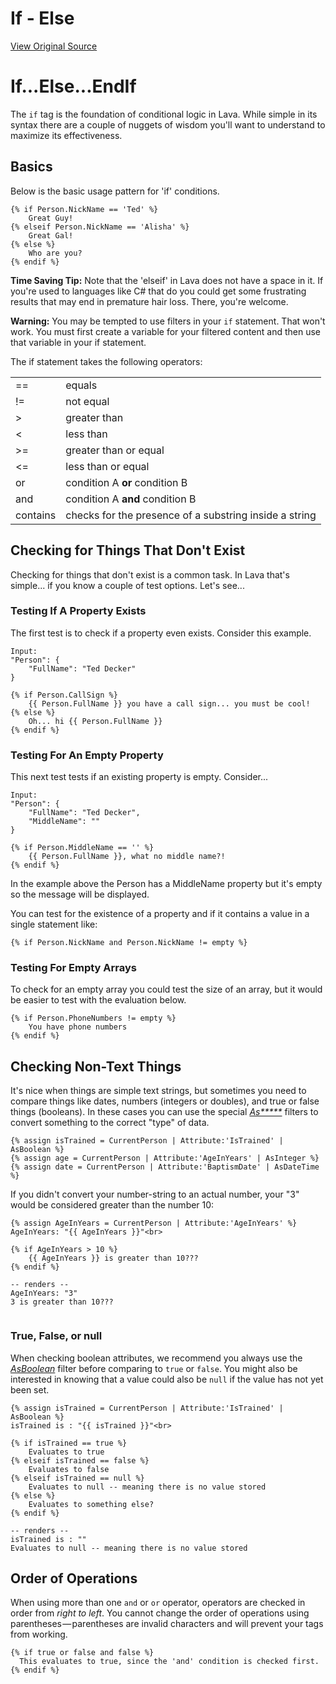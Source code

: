 # If - Else
[View Original Source](https://community.rockrms.com/lava/tags/if-else-tags)

If...Else...EndIf
=================

The `if` tag is the foundation of conditional logic in Lava. While simple in its syntax there are a couple of nuggets of wisdom you'll want to understand to maximize its effectiveness.

Basics
------

Below is the basic usage pattern for 'if' conditions.

```
{% if Person.NickName == 'Ted' %}
    Great Guy!
{% else​if Person.NickName == 'Alisha' %}
    Great Gal!
{% else %}
    Who are you?
{% endif %}
```

**Time Saving Tip:** Note that the 'elseif' in Lava does not have a space in it. If you're used to languages like C# that do you could get some frustrating results that may end in premature hair loss. There, you're welcome.

**Warning:** You may be tempted to use filters in your `if` statement. That won't work. You must first create a variable for your filtered content and then use that variable in your if statement.

The if statement takes the following operators:

<table class="table table-striped"><tbody><tr><td>==</td><td>equals</td></tr><tr><td>!=</td><td>not equal</td></tr><tr><td>&gt;</td><td>greater than</td></tr><tr><td>&lt;</td><td>less than</td></tr><tr><td>&gt;=</td><td>greater than or equal</td></tr><tr><td>&lt;=</td><td>less than or equal</td></tr><tr><td>or</td><td>condition A <strong>or</strong> condition B</td></tr><tr><td>and</td><td>condition A <strong>and</strong> condition B</td></tr><tr><td>contains</td><td>checks for the presence of a substring inside a string</td></tr></tbody></table>

Checking for Things That Don't Exist
------------------------------------

Checking for things that don't exist is a common task. In Lava that's simple... if you know a couple of test options. Let's see...

### Testing If A Property Exists

The first test is to check if a property even exists. Consider this example.

```
Input:
"Person": {
    "FullName": "Ted Decker"
}

{% if Person.CallSign %}
    {{ Person.FullName }} you have a call sign... you must be cool!
{% else %}
    Oh... hi {{ Person.FullName }}
{% endif %}
```

### Testing For An Empty Property

This next test tests if an existing property is empty. Consider...

```
Input:
"Person": {
    "FullName": "Ted Decker",
    "MiddleName": ""
}

{% if Person.MiddleName == '' %}
    {{ Person.FullName }}, what no middle name?!
{% endif %}
```

In the example above the Person has a MiddleName property but it's empty so the message will be displayed.

You can test for the existence of a property and if it contains a value in a single statement like:
```
{% if Person.NickName and Person.NickName != empty %}
```

### Testing For Empty Arrays

To check for an empty array you could test the size of an array, but it would be easier to test with the evaluation below.

```
{% if Person.PhoneNumbers != empty %}
    You have phone numbers
{% endif %}
```

Checking Non-Text Things[](#checkingnontext)
--------------------------------------------

It's nice when things are simple text strings, but sometimes you need to compare things like dates, numbers (integers or doubles), and true or false things (booleans). In these cases you can use the special [_As\*\*\*\*\*_](https://community.rockrms.com/lava/filters/other-filters#asboolean) filters to convert something to the correct "type" of data.

```
{% assign isTrained = CurrentPerson | Attribute:'IsTrained' | AsBoolean %}
{% assign age = CurrentPerson | Attribute:'AgeInYears' | AsInteger %}
{% assign date = CurrentPerson | Attribute:'BaptismDate' | AsDateTime %}
```

If you didn't convert your number-string to an actual number, your "3" would be considered greater than the number 10:

```
{% assign AgeInYears = CurrentPerson | Attribute:'AgeInYears' %}
AgeInYears: "{{ AgeInYears }}"<br>

{% if AgeInYears > 10 %} 
    {{ AgeInYears }} is greater than 10???
{% endif %}

-- renders --
AgeInYears: "3"
3 is greater than 10???


```

### True, False, or null

When checking boolean attributes, we recommend you always use the [_AsBoolean_](https://community.rockrms.com/lava/filters/other-filters#asboolean) filter before comparing to `true` or `false`. You might also be interested in knowing that a value could also be `null` if the value has not yet been set.

```
{% assign isTrained = CurrentPerson | Attribute:'IsTrained' | AsBoolean %}
isTrained is : "{{ isTrained }}"<br>

{% if isTrained == true %}
    Evaluates to true
{% else​if isTrained == false %} 
    Evaluates to false
{% else​if isTrained == null %} 
    Evaluates to null -- meaning there is no value stored
{% else %}
    Evaluates to something else?
{% endif %}

-- renders --
isTrained is : ""
Evaluates to null -- meaning there is no value stored

```

Order of Operations
-------------------

When using more than one `and` or `or` operator, operators are checked in order from _right to left_. You cannot change the order of operations using parentheses — parentheses are invalid characters and will prevent your tags from working.

```
{% if true or false and false %}
  This evaluates to true, since the 'and' condition is checked first.
{% endif %}
```
